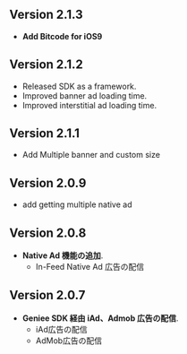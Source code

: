 ## Version 2.1.3

- **Add Bitcode for iOS9**

## Version 2.1.2

- Released SDK as a framework.
- Improved banner ad loading time.
- Improved interstitial ad loading time.

## Version 2.1.1

- Add Multiple banner and custom size

## Version 2.0.9

- add getting multiple native ad

## Version 2.0.8

- **Native Ad 機能の追加**.
    - In-Feed Native Ad 広告の配信

## Version 2.0.7

- **Geniee SDK 経由 iAd、Admob 広告の配信**.
    - iAd広告の配信
    - AdMob広告の配信
